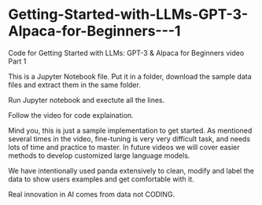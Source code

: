 # Getting-Started-with-LLMs-GPT-3-Alpaca-for-Beginners---1
Code for Getting Started with LLMs: GPT-3 &amp; Alpaca for Beginners video Part 1

This is a Jupyter Notebook file. Put it in a folder, download the sample data files and extract them in the same folder.

Run Jupyter notebook and exectute all the lines. 

Follow the video for code explaination. 

Mind you, this is just a sample implementation to get started. As mentioned several times in the video, fine-tuning is very very difficult task, and needs lots of time and practice
to master. In future videos we will cover easier methods to develop customized large language models. 

We have intentionally used panda extensively to clean, modify and label the data to show users examples and get comfortable with it. 

Real innovation in AI comes from data not CODING.

